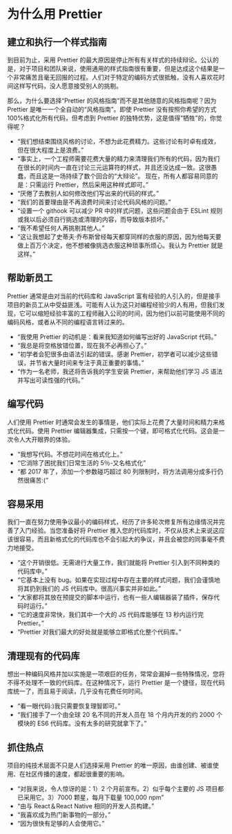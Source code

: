 # 为什么用 Prettier

## 建立和执行一个样式指南

到目前为止，采用 Prettier 的最大原因是停止所有有关样式的持续辩论。公认的是，对于项目和团队来说，使用通用的样式指南很有重要，但是达成这个结果是一个非常痛苦且毫无回报的过程。人们对于特定的编码方式很抵触，没有人喜欢花时间这样写代码，没人愿意接受别人的挑剔。

那么，为什么要选择“Prettier 的风格指南”而不是其他随意的风格指南呢？因为 Prettier 是唯一一个全自动的“风格指南”。即使 Prettier 没有按照你希望的方式 100%格式化所有代码，但考虑到 Prettier 的独特优势，这是值得“牺牲”的，你觉得呢？

- “我们想结束围绕风格的讨论，不想为此花费精力。这些讨论有时卓有成效，但在很大程度上是浪费。”
- “事实上，一个工程师需要花费大量的精力来清理我们所有的代码，因为我们在很长的时间内一直在讨论三元运算符的样式，并且还没达成一致。这很愚蠢，而且这是一场持续了数个回合的“大辩论”。
  现在，所有人都容易同意的是：只需运行 Prettier，然后采用这种样式即可。”
- “厌倦了去教别人如何修改他们写出来的代码的样式。”
- “我们的首要理由是不再浪费时间来讨论代码风格的问题。”
- “设置一个 githook 可以减少 PR 中的样式问题，这些问题会由于 ESLint 规则或我以后必须自行挑选或清理的内容，而导致版本损坏。”
- “我不希望任何人再挑剔其他人。”
- “这让我想起了史蒂夫·乔布斯曾经每天都穿同样的衣服的原因，因为他每天要做上百万个决定，他不想被像挑选衣服这种琐事所烦心。我认为 Prettier 就是这样。”

## 帮助新员工

Prettier 通常是由对当前的代码库和 JavaScript 富有经验的人引入的，但是接手项目的新员工从中受益匪浅。可能有人认为这只对编程经验少的人有用，但我们发现，它可以缩短经验丰富的工程师融入公司的时间，因为他们以前可能使用不同的编码风格，或者从不同的编程语言转过来的。

- “我使用 Prettier 的动机是：看来我知道如何编写出好的 JavaScript 代码。”
- “我总是将空格放错位置，现在我不必再担心了。”
- “初学者会犯很多由语法引起的错误。感谢 Prettier，初学者可以减少这些错误，并节省大量时间来专注于真正重要的事情。”
- “作为一名老师，我还将告诉我的学生安装 Prettier，来帮助他们学习 JS 语法并写出可读性强的代码。”

## 编写代码

人们使用 Prettier 时通常会发生的事情是，他们实际上花费了大量时间和精力来格式化代码。使用 Prettier 编辑器集成，只需按一个键，即可格式化代码。这会是一次令人大开眼界的体验。

- “我想写代码。不想花时间在格式化上。”
- “它消除了困扰我们日常生活的 5％-又名格式化”
- “都 2017 年了，添加一个参数碰巧超过 80 列限制时，将方法调用分成多行仍然很痛苦:(”

## 容易采用

我们一直在努力使用争议最小的编码样式，经历了许多轮次修复所有边缘情况并完善了入门经验。当您准备好将 Prettier 推入您的代码库时，不仅从技术上来说这应该很容易，而且新格式化的代码库也不会引起大的争议，并且会被您的同事毫不费力地接受。

- “这个开销很低。无需进行大量工作，我们就能将 Prettier 引入到不同种类的代码库中。”
- “它基本上没有 bug。如果在实现过程中存在主要的样式问题，我们会谨慎地将其扔到我们的 JS 代码库中。很高兴事实并非如此。”
- “大家都将其放在预提交的脚本中运行，也有一些人编辑器装了插件，保存代码时运行。”
- “它的速度非常快，我们其中一个大的 JS 代码库能够在 13 秒内运行完 Prettier。”
- “Prettier 对我们最大的好处就是能够立即格式化整个代码库。”

## 清理现有的代码库

想出一种编码风格并加以实施是一项艰巨的任务，常常会漏掉一些特殊情况，您将不得不处理不一致的代码库。在这种情况下，运行 Prettier 是一个捷径，现在代码库统一了，而且易于阅读，几乎没有花费任何时间。

- “看一眼代码:)我只需要恢复理智即可。”
- “我们接手了一个由全球 20 名不同的开发人员在 18 个月内开发的约 2000 个模块的 ES6 代码库。没有太多的研究就拿下了。”

## 抓住热点

项目的纯技术层面不只是人们选择采用 Prettier 的唯一原因，由谁创建、被谁使用、在社区传播的速度，都起很重要的影响。

- “对我来说，令人惊讶的是：1）2 个月前宣布。2）似乎每个主要的 JS 项目都已采用它。3）7000 颗星，每月下载量 100,000 npm”
- “由与 React＆React Native 相同的开发人员构建。”
- “我喜欢成为热门新事物的一部分。”
- “因为很快有足够的人会使用它。”
